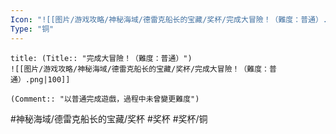 ```yaml
---
Icon: "![[图片/游戏攻略/神秘海域/德雷克船长的宝藏/奖杯/完成大冒險！（難度：普通）.png|30]]"
Type: "铜"
---
```

```ad-common-bronze-trophy
title: (Title:: "完成大冒險！（難度：普通）")
![[图片/游戏攻略/神秘海域/德雷克船长的宝藏/奖杯/完成大冒險！（難度：普通）.png|100]]

(Comment:: "以普通完成遊戲，過程中未曾變更難度")
```

#神秘海域/德雷克船长的宝藏/奖杯 #奖杯 #奖杯/铜
